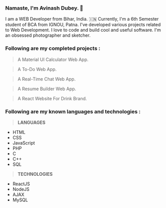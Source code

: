 ### Namaste, I'm Avinash Dubey. :pray:

I am a WEB Developer from Bihar, India. :india: Currently, I'm a 6th Semester student of BCA from IGNOU, Patna. I've developed various projects related to Web Development. I love to code and build cool and useful software. I'm an obsessed photographer and sketcher.

### Following are my completed projects :

> A Material UI Calculator Web App.

> A To-Do Web App.

> A Real-Time Chat Web App.

> A Resume Builder Web App.

> A React Website For Drink Brand.

### Following are my known languages and technologies :

> **LANGUAGES**

* HTML
* CSS
* JavaScript
* PHP
* C
* C++
* SQL

> **TECHNOLOGIES**

* ReactJS
* NodeJS
* AJAX
* MySQL
